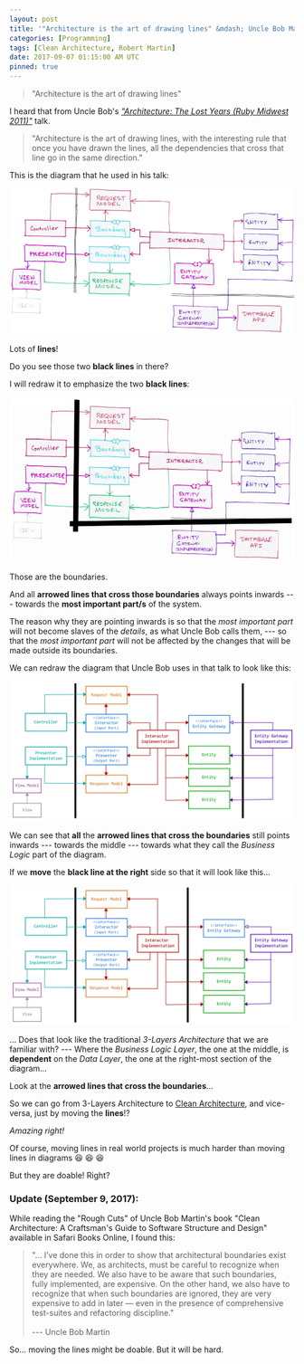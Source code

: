 ```yaml
---
layout: post
title: '"Architecture is the art of drawing lines" &mdash; Uncle Bob Martin'
categories: [Programming]
tags: [Clean Architecture, Robert Martin]
date: 2017-09-07 01:15:00 AM UTC
pinned: true
---
```


<!-- September 7, 2017 09:15:00 AM Philippine Time -->

> "Architecture is the art of drawing lines"

I heard that from Uncle Bob's [_"Architecture: The Lost Years (Ruby Midwest 2011)"_](https://www.youtube.com/watch?v=WpkDN78P884) talk.

> "Architecture is the art of drawing lines, with the interesting rule that once you have drawn the lines, all the dependencies that cross that line go in the same direction."

This is the diagram that he used in his talk:

![CleanArchitectureDesignByUncleBobMartin.png](/images/2017/CleanArchitectureDesignByUncleBobMartin.png)

Lots of **lines**!

Do you see those two **black lines** in there?

<!--more-->

I will redraw it to emphasize the two **black lines**:

![CleanArchitectureDesignByUncleBobMartin-BlackLinesEmphasized.gif](/images/2017/CleanArchitectureDesignByUncleBobMartin-BlackLinesEmphasized.gif)

Those are the boundaries.

And all **arrowed lines that cross those boundaries** always points inwards --- towards the **most important part/s** of the system.

The reason why they are pointing inwards is so that the _most important part_ will not become slaves of the _details_, as what Uncle Bob calls them, --- so that the _most important part_ will not be affected by the changes that will be made outside its boundaries.

We can redraw the diagram that Uncle Bob uses in that talk to look like this:

![CleanArchitectureDiagramRedrawn.gif](/images/2017/CleanArchitectureDiagramRedrawn.gif)

We can see that **all** the **arrowed lines that cross the boundaries** still points inwards --- towards the middle --- towards what they call the _Business Logic_ part of the diagram.

If we **move** the **black line at the right** side so that it will look like this...

![CleanArchitectureDiagramRedrawnToLookLikeThreeLayersArchitecture.gif](/images/2017/CleanArchitectureDiagramRedrawnToLookLikeThreeLayersArchitecture.gif)

... Does that look like the traditional _3-Layers Architecture_ that we are familiar with? --- Where the _Business Logic Layer_, the one at the middle, is **dependent** on the _Data Layer_, the one at the right-most section of the diagram...

Look at the **arrowed lines that cross the boundaries**...

So we can go from 3-Layers Architecture to [Clean Architecture](https://blog.cleancoder.com/uncle-bob/2016/01/04/ALittleArchitecture.html), and vice-versa, just by moving the **lines**!?

_Amazing right!_

Of course, moving lines in real world projects is much harder than moving lines in diagrams :laughing: :laughing: :laughing:

But they are doable! Right?


### Update (September 9, 2017):

While reading the "Rough Cuts" of Uncle Bob Martin's book "Clean Architecture: A Craftsman's Guide to Software Structure and Design" available in Safari Books Online, I found this:

> "... I’ve done this in order to show that architectural boundaries exist everywhere. We, as architects, must be careful to recognize when they are needed. We also have to be aware that such boundaries, fully implemented, are expensive. On the other hand, we also have to recognize that when such boundaries are ignored, they are very expensive to add in later — even in the presence of comprehensive test-suites and refactoring discipline."
<br /><br />
--- Uncle Bob Martin

So... moving the lines might be doable. But it will be hard.


<!--
They should be, or else, we're doomed! :laughing: :laughing: :laughing:
-->
